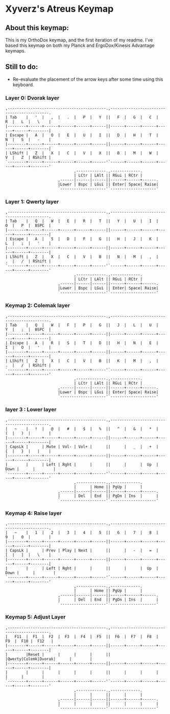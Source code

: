 # Xyverz's Atreus Keymap

## About this keymap:

This is my OrthoDox keymap, and the first iteration of my readme. I've based this keymap on both my Planck and ErgoDox/Kinesis Advantage keymaps.

## Still to do:

 * Re-evaluate the placement of the arrow keys after some time using this keyboard.

### Layer 0: Dvorak layer

	,-------------------------------------------.,-------------------------------------------.
	| Tab    |   '  |   ,  |   .  |   P  |   Y  ||   F  |   G  |   C  |   R  |   L  |   \    |
	|--------+------+------+------+------+------||------+------+------+------+------+--------|
	| Escape |   A  |   O  |   E  |   U  |   I  ||   D  |   H  |   T  |   N  |   S  |   -    |
	|--------+------+------+------+------+------||------+------+------+------+------+--------|
	| LShift |   Z  |   X  |   C  |   V  |   X  ||   B  |   M  |   W  |   V  |   Z  | RShift |
	`--------+------+------+------+------+------'`------+------+------+------+------+--------'
	                              ,-------------.,-------------.
	                              | LCtr | LAlt || RGui | RCtr |
	                       ,------|------|------||------+------+------.
	                       |Lower | Bspc | LGui || Enter| Space| Raise|
	                       `--------------------'`--------------------'

### Layer 1: Qwerty layer

	,-------------------------------------------.,-------------------------------------------.
	| Tab    |   Q  |   W  |   E  |   R  |   T  ||   Y  |   U  |   I  |   O  |   P  |  BSPC  |
	|--------+------+------+------+------+------||------+------+------+------+------+--------|
	| Escape |   A  |   S  |   D  |   F  |   G  ||   H  |   J  |   K  |   L  |   ;  |   '    |
	|--------+------+------+------+------+------||------+------+------+------+------+--------|
	| LShift |   Z  |   X  |   C  |   V  |   B  ||   N  |   M  |   ,  |   .  |   /  | RShift |
	`--------+------+------+------+------+------'`------+------+------+------+------+--------'
	                              ,-------------.,-------------.
	                              | LCtr | LAlt || RGui | RCtr |
	                       ,------|------|------||------+------+------.
	                       |Lower | Bspc | LGui || Enter| Space| Raise|
	                       `--------------------'`--------------------'

### Keymap 2: Colemak layer

	,-------------------------------------------.,-------------------------------------------.
	| Tab    |   Q  |   W  |   F  |   P  |   G  ||   J  |   L  |   U  |   Y  |   ;  |  BSPC  |
	|--------+------+------+------+------+------||------+------+------+------+------+--------|
	| Escape |   A  |   R  |   S  |   T  |   D  ||   H  |   N  |   E  |   I  |   O  |   '    |
	|--------+------+------+------+------+------||------+------+------+------+------+--------|
	| LShift |   Z  |   X  |   C  |   V  |   B  ||   K  |   M  |   ,  |   .  |   /  | RShift |
	`--------+------+------+------+------+------'`------+------+------+------+------+--------'
	                              ,-------------.,-------------.
	                              | LCtr | LAlt || RGui | RCtr |
	                       ,------|------|------||------+------+------.
	                       |Lower | Bspc | LGui || Enter| Space| Raise|
	                       `--------------------'`--------------------'

### layer 3 : Lower layer

	,-------------------------------------------.,-------------------------------------------.
	|   ~    |   !  |   @  |   #  |   $  |   %  ||   ^  |   &  |   *  |   (  |   )  |        |
	|--------+------+------+------+------+------||------+------+------+------+------+--------|
	| CapsLk |      | Mute | Vol- | Vol+ |      ||      |   _  |   +  |   {  |   }  |   |    |
	|--------+------+------+------+------+------||------+------+------+------+------+--------|
	|        |      | Left | Rght |      |      ||      |      |  Up  | Down |      |        |
	`--------+------+------+------+------+------'`------+------+------+------+------+--------'
	                              ,-------------.,-------------.
	                              |      | Home || PgUp |      |
	                       ,------|------|------||------+------+------.
	                       |      | Del  | End  || PgDn | Ins  |      |
	                       `--------------------'`--------------------'

### Keymap 4: Raise layer

	,-------------------------------------------.,-------------------------------------------.
	|   ~    |   1  |   2  |   3  |   4  |   5  ||   6  |   7  |   8  |   9  |   0  |        |
	|--------+------+------+------+------+------||------+------+------+------+------+--------|
	| CapsLk |      | Prev | Play | Next |      ||      |   -  |   =  |   [  |   ]  |   \    |
	|--------+------+------+------+------+------||------+------+------+------+------+--------|
	|        |      | Left | Rght |      |      ||      |      |  Up  | Down |      |        |
	`--------+------+------+------+------+------'`------+------+------+------+------+--------'
	                              ,-------------.,-------------.
	                              |      | Home || PgUp |      |
	                       ,------|------|------||------+------+------.
	                       |      | Del  | End  || PgDn | Ins  |      |
	                       `--------------------'`--------------------'

### Keymap 5: Adjust Layer

	,-------------------------------------------.,-------------------------------------------.
	|   F11  |  F1  |  F2  |  F3  |  F4  |  F5  ||  F6  |  F7  |  F8  |  F9  |  F10 |  F12   |
	|--------+------+------+------+------+------||------+------+------+------+------+--------|
	|        |Reset |      |      |      |      ||      |Qwerty|Colemk|Dvorak|      |        |
	|--------+------+------+------+------+------||------+------+------+------+------+--------|
	|        |      |      |      |      |      ||      |      |      |      |      |        |
	`--------+------+------+------+------+------'`------+------+------+------+------+--------'
	                              ,-------------.,-------------.
	                              |      |      ||      |      |
	                       ,------|------|------||------+------+------.
	                       |      |      |      ||      |      |      |
	                       `--------------------'`--------------------'


